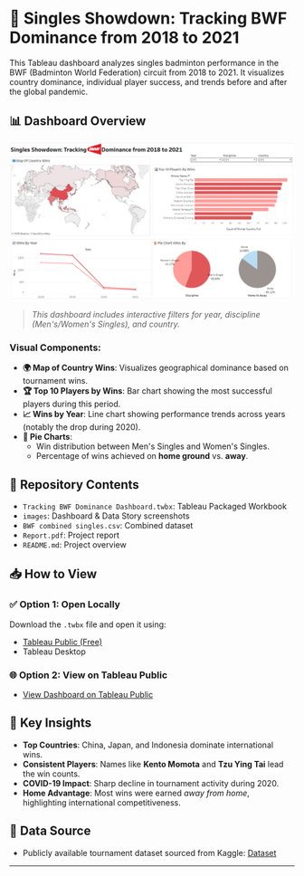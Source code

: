 # 🏸 Singles Showdown: Tracking BWF Dominance from 2018 to 2021

This Tableau dashboard analyzes singles badminton performance in the BWF (Badminton World Federation) circuit from 2018 to 2021. It visualizes country dominance, individual player success, and trends before and after the global pandemic.

## 📊 Dashboard Overview

![Dashboard Screenshot](images/dashboard.png)

> *This dashboard includes interactive filters for year, discipline (Men's/Women's Singles), and country.*

### Visual Components:
- **🌍 Map of Country Wins**: Visualizes geographical dominance based on tournament wins.
- **🏆 Top 10 Players by Wins**: Bar chart showing the most successful players during this period.
- **📈 Wins by Year**: Line chart showing performance trends across years (notably the drop during 2020).
- **🥧 Pie Charts**:
  - Win distribution between Men's Singles and Women's Singles.
  - Percentage of wins achieved on **home ground** vs. **away**.

## 📂 Repository Contents

- `Tracking BWF Dominance Dashboard.twbx`: Tableau Packaged Workbook
- `images`: Dashboard & Data Story screenshots
- `BWF combined singles.csv`: Combined dataset
- `Report.pdf`: Project report
- `README.md`: Project overview

## 📥 How to View

### ✅ Option 1: Open Locally
Download the `.twbx` file and open it using:
- [Tableau Public (Free)](https://public.tableau.com/en-us/s/download)
- Tableau Desktop

### 🌐 Option 2: View on Tableau Public
- [View Dashboard on Tableau Public](https://public.tableau.com/app/profile/shahnaz.husain/viz/TrackingBWFDominanceDashboard/SinglesShowdownDashboard)

## 📌 Key Insights

- **Top Countries**: China, Japan, and Indonesia dominate international wins.
- **Consistent Players**: Names like **Kento Momota** and **Tzu Ying Tai** lead the win counts. 
- **COVID-19 Impact**: Sharp decline in tournament activity during 2020.
- **Home Advantage**: Most wins were earned *away from home*, highlighting international competitiveness.

## 📘 Data Source

- Publicly available tournament dataset sourced from Kaggle: [Dataset](https://www.kaggle.com/datasets/sanderp/badminton-bwf-world-tour)

---

